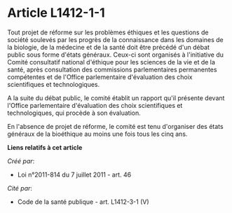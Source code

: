 # Article L1412-1-1

Tout projet de réforme sur les problèmes éthiques et les questions de société soulevés par les progrès de la connaissance
dans les domaines de la biologie, de la médecine et de la santé doit être précédé d'un débat public sous forme d'états
généraux. Ceux-ci sont organisés à l'initiative du Comité consultatif national d'éthique pour les sciences de la vie et de la
santé, après consultation des commissions parlementaires permanentes compétentes et de l'Office parlementaire d'évaluation
des choix scientifiques et technologiques.

A la suite du débat public, le comité établit un rapport qu'il présente devant l'Office parlementaire d'évaluation des choix
scientifiques et technologiques, qui procède à son évaluation.

En l'absence de projet de réforme, le comité est tenu d'organiser des états généraux de la bioéthique au moins une fois tous
les cinq ans.

**Liens relatifs à cet article**

_Créé par_:

  - Loi n°2011-814 du 7 juillet 2011 - art. 46

_Cité par_:

  - Code de la santé publique - art. L1412-3-1 (V)
